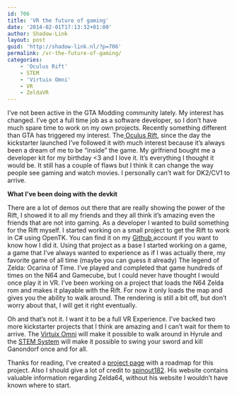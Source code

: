```yaml
---
id: 706
title: 'VR the future of gaming'
date: '2014-02-01T17:13:32+01:00'
author: Shadow-Link
layout: post
guid: 'http://shadow-link.nl/?p=706'
permalink: /vr-the-future-of-gaming/
categories:
    - 'Oculus Rift'
    - STEM
    - 'Virtuix Omni'
    - VR
    - ZeldaVR
---
```


I’ve not been active in the GTA Modding community lately. My interest has changed. I’ve got a full time job as a software developer, so I don’t have much spare time to work on my own projects. Recently something different than GTA has triggered my interest. The[ Oculus Rift](http://oculusvr.com), since the day the kickstarter launched I’ve followed it with much interest because it’s always been a dream of me to be “inside” the game. My girlfriend bought me a developer kit for my birthday &lt;3 and I love it. It’s everything I thought it would be. It still has a couple of flaws but I think it can change the way people see gaming and watch movies. I personally can’t wait for DK2/CV1 to arrive.

**What I’ve been doing with the devkit**

There are a lot of demos out there that are really showing the power of the Rift, I showed it to all my friends and they all think it’s amazing even the friends that are not into gaming. As a developer I wanted to build something for the Rift myself. I started working on a small project to get the Rift to work in C# using OpenTK. You can find it on my [Github ](https://github.com/ShadwLink/RiftTK)account if you want to know how I did it. Using that project as a base I started working on a game, a game that I’ve always wanted to experience as if I was actually there, my favorite game of all time (maybe you can guess it already) The legend of Zelda: Ocarina of Time. I’ve played and completed that game hundreds of times on the N64 and Gamecube, but I could never have thought I would once play it in VR. I’ve been working on a project that loads the N64 Zelda rom and makes it playable with the Rift. For now it only loads the map and gives you the ability to walk around. The rendering is still a bit off, but don’t worry about that, I will get it right eventually. 

Oh and that’s not it. I want it to be a full VR Experience. I’ve backed two more kickstarter projects that I think are amazing and I can’t wait for them to arrive. The [Virtuix Omni](http://virtuix.com) will make it possible to walk around in Hyrule and the [STEM System](http://sixense.com/hardware/wireless) will make it possible to swing your sword and kill Ganondorf once and for all.

Thanks for reading, I’ve created a [project page](/games/zelda64-vr) with a roadmap for this project. Also I should give a lot of credit to [spinout182](http://www.spinout182.com). His website contains valuable information regarding Zelda64, without his website I wouldn’t have known where to start.